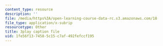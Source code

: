 ```yaml
---
content_type: resource
description: ''
file: /media/https%3A/open-learning-course-data-rc.s3.amazonaws.com/18-01sc-single-variable-calculus-fall-2010/1fe56f1374585c15c7af492fefccf195_wOHrNt9ScYs.srt
file_type: application/x-subrip
resourcetype: Other
title: 3play caption file
uid: 1fe56f13-7458-5c15-c7af-492fefccf195
---
```

